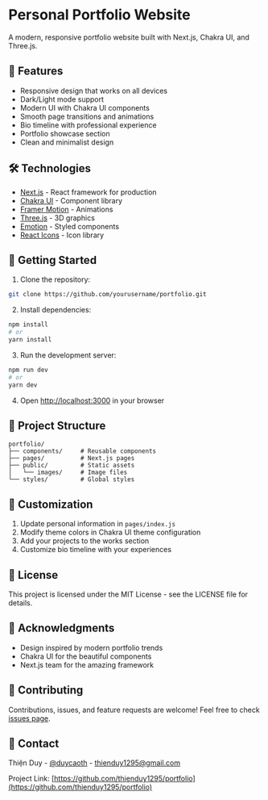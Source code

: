 # Personal Portfolio Website

A modern, responsive portfolio website built with Next.js, Chakra UI, and Three.js.

## 🌟 Features

- Responsive design that works on all devices
- Dark/Light mode support
- Modern UI with Chakra UI components
- Smooth page transitions and animations
- Bio timeline with professional experience
- Portfolio showcase section
- Clean and minimalist design

## 🛠️ Technologies

- [Next.js](https://nextjs.org/) - React framework for production
- [Chakra UI](https://chakra-ui.com/) - Component library
- [Framer Motion](https://www.framer.com/motion/) - Animations
- [Three.js](https://threejs.org/) - 3D graphics
- [Emotion](https://emotion.sh/) - Styled components
- [React Icons](https://react-icons.github.io/react-icons/) - Icon library

## 🚀 Getting Started

1. Clone the repository:

```bash
git clone https://github.com/yourusername/portfolio.git
```

2. Install dependencies:

```bash
npm install
# or
yarn install
```

3. Run the development server:

```bash
npm run dev
# or
yarn dev
```

4. Open [http://localhost:3000](http://localhost:3000) in your browser

## 📁 Project Structure

```
portfolio/
├── components/     # Reusable components
├── pages/          # Next.js pages
├── public/         # Static assets
│   └── images/     # Image files
└── styles/         # Global styles
```

## 🎨 Customization

1. Update personal information in `pages/index.js`
2. Modify theme colors in Chakra UI theme configuration
3. Add your projects to the works section
4. Customize bio timeline with your experiences

## 📄 License

This project is licensed under the MIT License - see the LICENSE file for details.

## 🙏 Acknowledgments

- Design inspired by modern portfolio trends
- Chakra UI for the beautiful components
- Next.js team for the amazing framework

## 🤝 Contributing

Contributions, issues, and feature requests are welcome! Feel free to check [issues page](https://github.com/yourusername/portfolio/issues).

## 📧 Contact

Thiện Duy - [@duycaoth](https://www.linkedin.com/in/duycaoth/) - thienduy1295@gmail.com

Project Link: [https://github.com/thienduy1295/portfolio](https://github.com/thienduy1295/portfolio)
